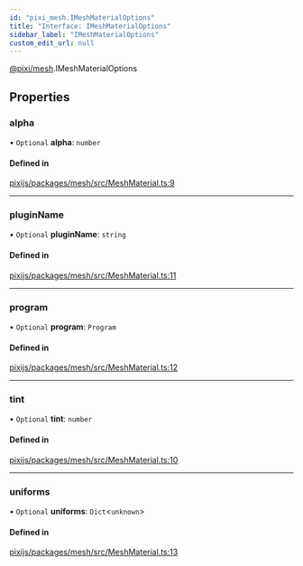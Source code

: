 ```yaml
---
id: "pixi_mesh.IMeshMaterialOptions"
title: "Interface: IMeshMaterialOptions"
sidebar_label: "IMeshMaterialOptions"
custom_edit_url: null
---
```


[@pixi/mesh](../modules/pixi_mesh.md).IMeshMaterialOptions

## Properties

### alpha

• `Optional` **alpha**: `number`

#### Defined in

[pixijs/packages/mesh/src/MeshMaterial.ts:9](https://github.com/pixijs/pixijs/blob/2194fe5c5/packages/mesh/src/MeshMaterial.ts#L9)

___

### pluginName

• `Optional` **pluginName**: `string`

#### Defined in

[pixijs/packages/mesh/src/MeshMaterial.ts:11](https://github.com/pixijs/pixijs/blob/2194fe5c5/packages/mesh/src/MeshMaterial.ts#L11)

___

### program

• `Optional` **program**: `Program`

#### Defined in

[pixijs/packages/mesh/src/MeshMaterial.ts:12](https://github.com/pixijs/pixijs/blob/2194fe5c5/packages/mesh/src/MeshMaterial.ts#L12)

___

### tint

• `Optional` **tint**: `number`

#### Defined in

[pixijs/packages/mesh/src/MeshMaterial.ts:10](https://github.com/pixijs/pixijs/blob/2194fe5c5/packages/mesh/src/MeshMaterial.ts#L10)

___

### uniforms

• `Optional` **uniforms**: `Dict`<`unknown`\>

#### Defined in

[pixijs/packages/mesh/src/MeshMaterial.ts:13](https://github.com/pixijs/pixijs/blob/2194fe5c5/packages/mesh/src/MeshMaterial.ts#L13)
